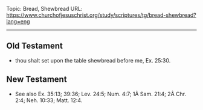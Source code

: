 Topic: Bread, Shewbread
URL: https://www.churchofjesuschrist.org/study/scriptures/tg/bread-shewbread?lang=eng

---

## Old Testament

- thou shalt set upon the table shewbread before me, Ex. 25:30.

## New Testament

- See also Ex. 35:13; 39:36; Lev. 24:5; Num. 4:7; 1Â Sam. 21:4; 2Â Chr. 2:4; Neh. 10:33; Matt. 12:4.

